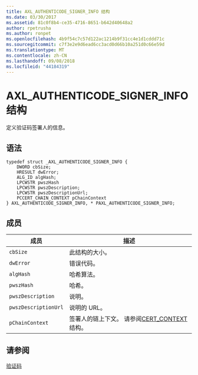```yaml
---
title: AXL_AUTHENTICODE_SIGNER_INFO 结构
ms.date: 03/30/2017
ms.assetid: 81c0f8b4-ce35-4716-8651-b642d40648a2
author: rpetrusha
ms.author: ronpet
ms.openlocfilehash: 4b9f54c7c57d122ac1214b9f31cc4e1d1cddd71c
ms.sourcegitcommit: c7f3e2e9d6ead6cc3acd0d66b10a251d0c66e59d
ms.translationtype: MT
ms.contentlocale: zh-CN
ms.lasthandoff: 09/08/2018
ms.locfileid: "44184319"
---
```

# <a name="axlauthenticodesignerinfo-structure"></a>AXL_AUTHENTICODE_SIGNER_INFO 结构
定义验证码签署人的信息。  
  
## <a name="syntax"></a>语法  
  
```  
typedef struct _AXL_AUTHENTICODE_SIGNER_INFO {  
    DWORD cbSize;  
    HRESULT dwError;  
    ALG_ID algHash;  
    LPCWSTR pwszHash  
    LPCWSTR pwszDescription;  
    LPCWSTR pwszDescriptionUrl;  
    PCCERT_CHAIN_CONTEXT pChainContext  
} AXL_AUTHENTICODE_SIGNER_INFO, * PAXL_AUTHENTICODE_SIGNER_INFO;  
```  
  
## <a name="members"></a>成员  
  
|成员|描述|  
|------------|-----------------|  
|`cbSize`|此结构的大小。|  
|`dwError`|错误代码。|  
|`algHash`|哈希算法。|  
|`pwszHash`|哈希。|  
|`pwszDescription`|说明。|  
|`pwszDescriptionUrl`|说明的 URL。|  
|`pChainContext`|签署人的链上下文。 请参阅[CERT_CONTEXT](/windows/desktop/api/wincrypt/ns-wincrypt-_cert_context)结构。|  
  
## <a name="see-also"></a>请参阅  
 [验证码](../../../../docs/framework/unmanaged-api/authenticode/index.md)
